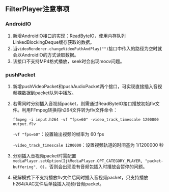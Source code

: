 ## FilterPlayer注意事项

### AndroidIO

1. 新增AndroidIO接口的实现：ReadByteIO，使用内存队列LinkedBlockingDeque缓存获取的数据。
2. 当`videoRenderer.changeVideoPathAndPlay("")`接口中传入的路径为空时就会以AndroidIO的方式读取数据。
3. 该接口不支持MP4格式播放，seek时会出现moov问题。

### pushPacket

1. 新增pushVideoPacket和pushAudioPacket两个接口，可实现直接插入音视频裸数据到packet队列中播放。

2. 若需同时分别插入音视频packet，则需通过ReadByteIO接口播放初始flv文件。利用FFmpeg转换将h264文件转为flv文件命令：

   ```
   ffmpeg -i input.h264 -vf "fps=60" -video_track_timescale 1200000 output.flv
   ```

   `-vf "fps=60"`：设置输出视频的帧率为 60 fps

   `-video_track_timescale 1200000`：设置视频轨道的时间基为 1/1200000 秒

3. 分别插入音视频packet时需配置`mediaPlayer.setOption(IjkMediaPlayer.OPT_CATEGORY_PLAYER, "packet-buffering", 0)`，否则会出现没有音频包插入时播放会暂停的问题。

4. 硬解模式下不支持播放flv文件后同时插入音视频packet，只支持播放h264/AAC文件后单独插入视频/音频packet。



